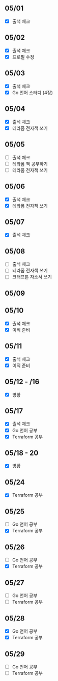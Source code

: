 ## 05/01

- [x] 출석 체크

## 05/02

- [x] 출석 체크
- [x] 프로필 수정

## 05/03 

- [x] 출석 체크
- [x] Go 언어 스터디 (4장)

## 05/04

- [x] 출석 체크
- [x] 테라폼 전자책 쓰기

## 05/05

- [ ] 출석 체크
- [ ] 테라폼 책 공부하기
- [ ] 테라폼 전자책 쓰기

## 05/06

- [x] 출석 체크
- [x] 테라폼 전자책 쓰기

## 05/07

- [x] 출석 체크

## 05/08

- [ ] 출석 체크
- [ ] 테라폼 전자책 쓰기
- [ ] 크래프톤 자소서 쓰기

## 05/09

## 05/10

- [x] 출석 체크
- [x] 이직 준비

## 05/11

- [x] 출석 체크
- [x] 이직 준비

## 05/12 - /16

- [x] 방황

## 05/17

- [x] 출석 체크
- [x] Go 언어 공부
- [x] Terraform 공부

## 05/18 - 20

- [x] 방황

## 05/24

- [x] Terraform 공부

## 05/25

- [ ] Go 언어 공부
- [x] Terraform 공부

## 05/26

- [ ] Go 언어 공부
- [x] Terraform 공부

## 05/27

- [ ] Go 언어 공부
- [ ] Terraform 공부

## 05/28

- [x] Go 언어 공부
- [x] Terraform 공부

## 05/29

- [ ] Go 언어 공부
- [ ] Terraform 공부